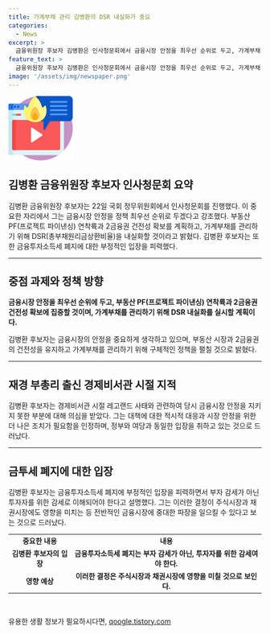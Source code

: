 ```yaml
---
title: 가계부채 관리 김병환의 DSR 내실화가 중요
categories:
  - News
excerpt: >
  금융위원장 후보자 김병환은 인사청문회에서 금융시장 안정을 최우선 순위로 두고, 가계부채 관리를 위한 DSR 내실화와 부동산 PF 연착륙, 2금융권 건전성 확보를 강조했다. 레고랜드 사태 관련 지적에 대해 당시 대책이 적시적으로 시장을 안정시켰다는 입장을 피력했으며, 금투세 폐지에 대해서는 정부·여당 입장을 지지했다고 밝혔다.
feature_text: >
  금융위원장 후보자 김병환은 인사청문회에서 금융시장 안정을 최우선 순위로 두고, 가계부채 관리를 위한 DSR 내실화와 부동산 PF 연착륙, 2금융권 건전성 확보를 강조했다. 레고랜드 사태 관련 지적에 대해 당시 대책이 적시적으로 시장을 안정시켰다는 입장을 피력했으며, 금투세 폐지에 대해서는 정부·여당 입장을 지지했다고 밝혔다.
image: '/assets/img/newspaper.png'
---
```


<p><img src="/assets/img/news.png" alt="rentncar 속보" /></p>

<h2 data-ke-size="size26">김병환 금융위원장 후보자 인사청문회 요약</h2>

<p data-ke-size="size16">김병환 금융위원장 후보자는 22일 국회 정무위원회에서 인사청문회를 진행했다. 이 중요한 자리에서 그는 금융시장 안정을 정책 최우선 순위로 두겠다고 강조했다. 부동산 PF(프로젝트 파이낸싱) 연착륙과 2금융권 건전성 확보를 계획하고, 가계부채를 관리하기 위해 DSR(총부채원리금상환비율)을 내실화할 것이라고 밝혔다. 김병환 후보자는 또한 금융투자소득세 폐지에 대한 부정적인 입장을 피력했다.</p>

<hr>

<h2 data-ke-size="size26">중점 과제와 정책 방향</h2>

<p data-ke-size="size16"><b>금융시장 안정을 최우선 순위에 두고, 부동산 PF(프로젝트 파이낸싱) 연착륙과 2금융권 건전성 확보에 집중할 것이며, 가계부채를 관리하기 위해 DSR 내실화를 실시할 계획이다.</b></p>

<p data-ke-size="size16">김병환 후보자는 금융시장의 안정을 중요하게 생각하고 있으며, 부동산 시장과 2금융권의 건전성을 유지하고 가계부채를 관리하기 위해 구체적인 정책을 펼칠 것으로 밝혔다.</p>

<hr>

<h2 data-ke-size="size26">재경 부총리 출신 경제비서관 시절 지적</h2>

<p data-ke-size="size16">김병환 후보자는 경제비서관 시절 레고랜드 사태와 관련하여 당시 금융시장 안정을 지키지 못한 부분에 대해 의심을 받았다. 그는 대책에 대한 적시적 대응과 시장 안정을 위한 더 나은 조치가 필요함을 인정하며, 정부와 여당과 동일한 입장을 취하고 있는 것으로 드러났다.</p>

<hr>

<h2 data-ke-size="size26">금투세 폐지에 대한 입장</h2>

<p data-ke-size="size16">김병환 후보자는 금융투자소득세 폐지에 부정적인 입장을 피력하면서 부자 감세가 아닌 투자자를 위한 감세로 이해되어야 한다고 설명했다. 그는 이러한 결정이 주식시장과 채권시장에도 영향을 미치는 등 전반적인 금융시장에 중대한 파장을 일으킬 수 있다고 보는 것으로 드러났다.</p>

<table>
    <tbody>
        <tr>
            <td style="text-align: center; height: 17px;"><b>중요한 내용</b></td>
            <td style="text-align: center; height: 17px;"><b>내용</b></td>
        </tr>
        <tr>
            <td style="text-align: center; height: 17px;"><b>김병환 후보자의 입장</b></td>
            <td style="text-align: center; height: 17px;"><b>금융투자소득세 폐지는 부자 감세가 아닌, 투자자를 위한 감세여야 한다.</b></td>
        </tr>
        <tr>
            <td style="text-align: center; height: 17px;"><b>영향 예상</b></td>
            <td style="text-align: center; height: 17px;"><b>이러한 결정은 주식시장과 채권시장에 영향을 미칠 것으로 보인다.</b></td>
        </tr>
    </tbody>
</table>

<p data-ke-size="size16">&nbsp;</p>
유용한 생활 정보가 필요하시다면, <a href="https://qoogle.tistory.com" rel="dofollow">qoogle.tistory.com</a>


